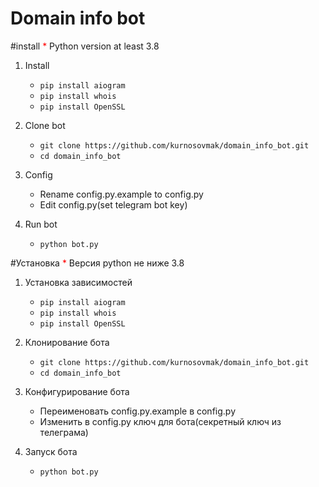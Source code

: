 # Domain info bot
#install
<span style="color:red">*</span> Python version at least 3.8

1. Install 
    * ` pip install aiogram `
    * ` pip install whois `
    * ` pip install OpenSSL `
    
2. Clone bot
     * `git clone https://github.com/kurnosovmak/domain_info_bot.git`
     * `cd domain_info_bot`
   
3. Config
     * Rename config.py.example to config.py
     * Edit config.py(set telegram bot key)

4. Run bot
    * `python bot.py`
    
#Установка
<span style="color:red">*</span> Версия python не ниже 3.8

1. Установка зависимостей 
    * ` pip install aiogram `
    * ` pip install whois `
    * ` pip install OpenSSL `
    
2. Клонирование бота
     * `git clone https://github.com/kurnosovmak/domain_info_bot.git`
     * `cd domain_info_bot`
   
3. Конфигурирование бота
     * Переименовать config.py.example в config.py
     * Изменить в config.py ключ для бота(секретный ключ из телеграма)

4. Запуск бота
    * `python bot.py`



